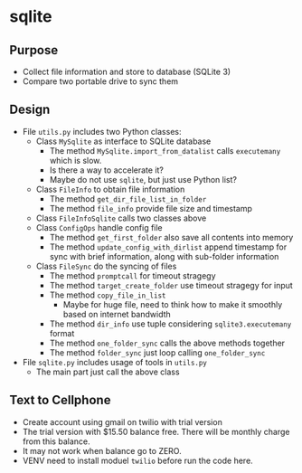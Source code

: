 # sqlite

## Purpose
- Collect file information and store to database (SQLite 3)
- Compare two portable drive to sync them

## Design
- File `utils.py` includes two Python classes:
  - Class `MySqlite` as interface to SQLite database
    - The method `MySqlite.import_from_datalist` calls `executemany` which is slow.
    - Is there a way to accelerate it?
    - Maybe do not use `sqlite`, but just use Python list?
  - Class `FileInfo` to obtain file information
    - The method `get_dir_file_list_in_folder`
    - The method `file_info` provide file size and timestamp
  - Class `FileInfoSqlite` calls two classes above
  - Class `ConfigOps` handle config file
    - The method `get_first_folder` also save all contents into memory
    - The method `update_config_with_dirlist` append timestamp for sync with brief information, along with sub-folder information
  - Class `FileSync` do the syncing of files
    - The method `promptcall` for timeout stragegy
    - The method `target_create_folder` use timeout stragegy for input
    - The method `copy_file_in_list`
      - Maybe for huge file, need to think how to make it smoothly based on internet bandwidth
    - The method `dir_info` use tuple considering `sqlite3.executemany` format
    - The method `one_folder_sync` calls the above methods together
    - The method `folder_sync` just loop calling `one_folder_sync`
- File `sqlite.py` includes usage of tools in `utils.py`
  - The main part just call the above class

## Text to Cellphone
- Create account using gmail on twilio with trial version
- The trial version with $15.50 balance free. There will be monthly charge from this balance.
- It may not work when balance go to ZERO.
- VENV need to install moduel `twilio` before run the code here.
